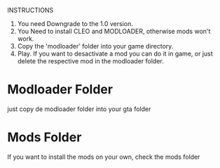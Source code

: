 INSTRUCTIONS
1. You need Downgrade to the 1.0 version.
2. You Need to install CLEO and MODLOADER, otherwise mods won't work.
3. Copy the 'modloader' folder into your game directory.
4. Play.
If you want to desactivate a mod you can do it in game, or just delete the respective mod in the modloader folder.

# Modloader Folder
just copy de modloader folder into your gta folder
# Mods Folder
If you want to install the mods on your own, check the mods folder
